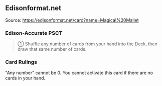 
## Edisonformat.net

Source: https://edisonformat.net/card?name=Magical%20Mallet

### Edison-Accurate PSCT

> ① Shuffle any number of cards from your hand into the Deck, then draw that same number of cards.

### Card Rulings

"Any number" cannot be 0. You cannot activate this card if there are no cards in your hand.
            